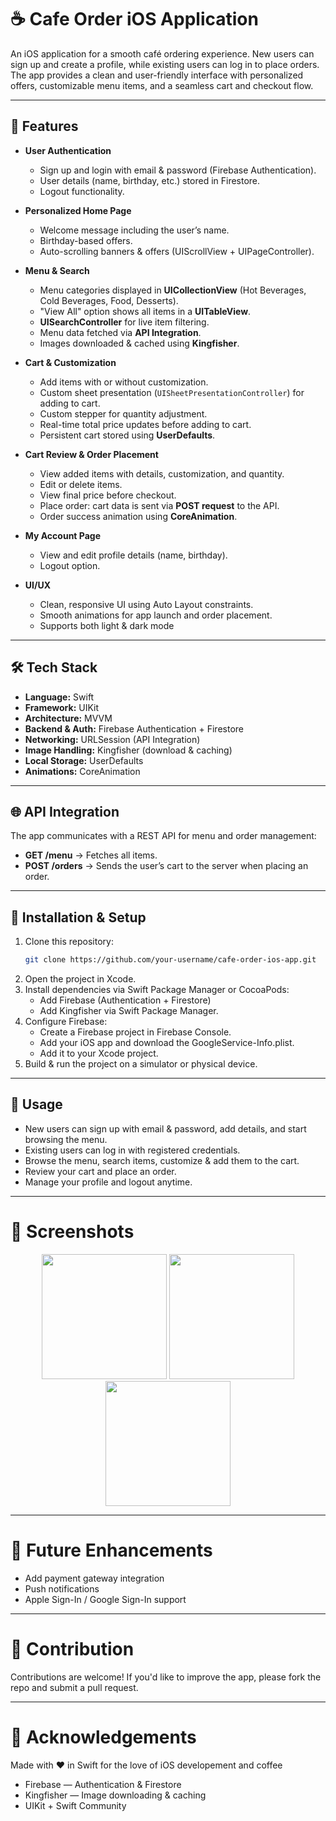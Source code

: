 # ☕ Cafe Order iOS Application  

An iOS application for a smooth café ordering experience. New users can sign up and create a profile, while existing users can log in to place orders. The app provides a clean and user-friendly interface with personalized offers, customizable menu items, and a seamless cart and checkout flow.  

---

## 🚀 Features  

- **User Authentication**
  - Sign up and login with email & password (Firebase Authentication).  
  - User details (name, birthday, etc.) stored in Firestore.  
  - Logout functionality.  

- **Personalized Home Page**
  - Welcome message including the user’s name.  
  - Birthday-based offers.  
  - Auto-scrolling banners & offers (UIScrollView + UIPageController).  

- **Menu & Search**
  - Menu categories displayed in **UICollectionView** (Hot Beverages, Cold Beverages, Food, Desserts).  
  - "View All" option shows all items in a **UITableView**.  
  - **UISearchController** for live item filtering.  
  - Menu data fetched via **API Integration**.  
  - Images downloaded & cached using **Kingfisher**.  

- **Cart & Customization**
  - Add items with or without customization.  
  - Custom sheet presentation (`UISheetPresentationController`) for adding to cart.  
  - Custom stepper for quantity adjustment.  
  - Real-time total price updates before adding to cart.  
  - Persistent cart stored using **UserDefaults**.  

- **Cart Review & Order Placement**
  - View added items with details, customization, and quantity.  
  - Edit or delete items.  
  - View final price before checkout.  
  - Place order: cart data is sent via **POST request** to the API.  
  - Order success animation using **CoreAnimation**.
 
- **My Account Page**
  - View and edit profile details (name, birthday).  
  - Logout option.  

- **UI/UX**
  - Clean, responsive UI using Auto Layout constraints.  
  - Smooth animations for app launch and order placement.
  - Supports both light & dark mode 

---

## 🛠 Tech Stack  

- **Language:** Swift  
- **Framework:** UIKit  
- **Architecture:** MVVM  
- **Backend & Auth:** Firebase Authentication + Firestore  
- **Networking:** URLSession (API Integration)  
- **Image Handling:** Kingfisher (download & caching)  
- **Local Storage:** UserDefaults  
- **Animations:** CoreAnimation  

---

## 🌐 API Integration  

The app communicates with a REST API for menu and order management:  

- **GET /menu** → Fetches all items.  
- **POST /orders** → Sends the user’s cart to the server when placing an order.

---

## 📲 Installation & Setup  

1. Clone this repository:  
   ```bash
   git clone https://github.com/your-username/cafe-order-ios-app.git
2. Open the project in Xcode.
3. Install dependencies via Swift Package Manager or CocoaPods:
    - Add Firebase (Authentication + Firestore)
    - Add Kingfisher via Swift Package Manager.
4. Configure Firebase:
    - Create a Firebase project in Firebase Console.
    - Add your iOS app and download the GoogleService-Info.plist.
    - Add it to your Xcode project.
5. Build & run the project on a simulator or physical device.

---

## 🎯 Usage

- New users can sign up with email & password, add details, and start browsing the menu.
- Existing users can log in with registered credentials.
- Browse the menu, search items, customize & add them to the cart.
- Review your cart and place an order.
- Manage your profile and logout anytime.

---

# 📸 Screenshots
<p align="center"> <img src="screenshots/home.png" width="200"> <img src="screenshots/menu.png" width="200"> <img src="screenshots/cart.png" width="200"> </p>

---

# 🔮 Future Enhancements
 - Add payment gateway integration
 - Push notifications
 - Apple Sign-In / Google Sign-In support

---

# 🤝 Contribution
Contributions are welcome! If you'd like to improve the app, please fork the repo and submit a pull request.

---

# 🙏 Acknowledgements
Made with ❤️ in Swift for the love of iOS developement and coffee
 - Firebase — Authentication & Firestore
 - Kingfisher — Image downloading & caching
 - UIKit + Swift Community
